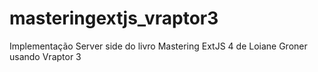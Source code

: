 # masteringextjs_vraptor3
Implementação Server side do livro Mastering ExtJS 4 de Loiane Groner usando Vraptor 3
